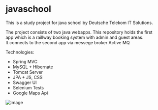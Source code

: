 # javaschool

This is a study project for java school by Deutsche Telekom IT Solutions.

The project consists of two java webapps.
This repository holds the first app which is a raillway booking system with admin and guest areas.
</br>It connects to the second app via messege broker Active MQ

Technologies:
* Spring MVC
* MySQL + Hibernate
* Tomcat Server
* JPA + JS, CSS
* Swagger UI
* Selenium Tests
* Google Maps Api

![image](https://user-images.githubusercontent.com/10347255/122880174-6625fd00-d342-11eb-939a-6f2a24a89678.png)
